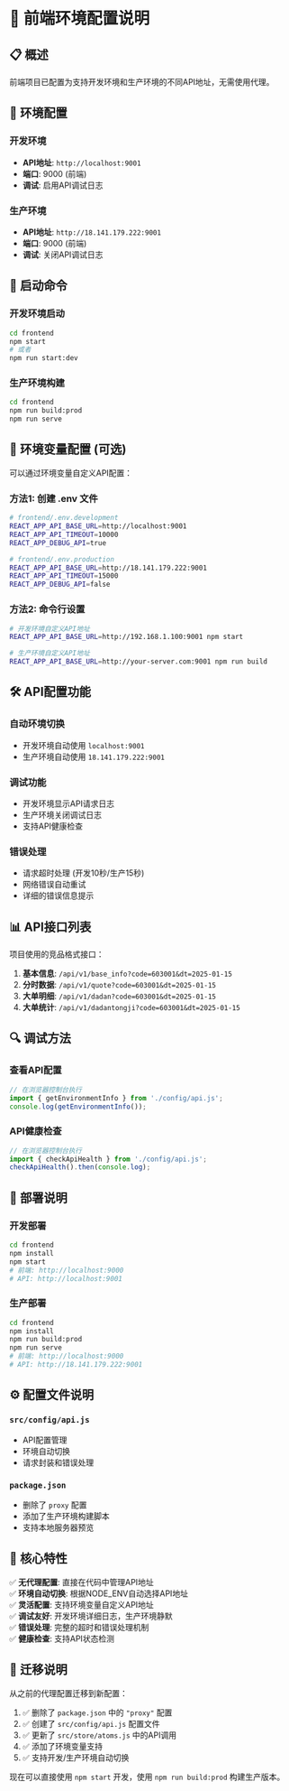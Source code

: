 # 🚀 前端环境配置说明

## 📋 概述

前端项目已配置为支持开发环境和生产环境的不同API地址，无需使用代理。

## 🔧 环境配置

### 开发环境
- **API地址**: `http://localhost:9001`
- **端口**: 9000 (前端)
- **调试**: 启用API调试日志

### 生产环境  
- **API地址**: `http://18.141.179.222:9001`
- **端口**: 9000 (前端)
- **调试**: 关闭API调试日志

## 📝 启动命令

### 开发环境启动
```bash
cd frontend
npm start
# 或者
npm run start:dev
```

### 生产环境构建
```bash
cd frontend
npm run build:prod
npm run serve
```

## 🎯 环境变量配置 (可选)

可以通过环境变量自定义API配置：

### 方法1: 创建 .env 文件
```bash
# frontend/.env.development
REACT_APP_API_BASE_URL=http://localhost:9001
REACT_APP_API_TIMEOUT=10000
REACT_APP_DEBUG_API=true

# frontend/.env.production  
REACT_APP_API_BASE_URL=http://18.141.179.222:9001
REACT_APP_API_TIMEOUT=15000
REACT_APP_DEBUG_API=false
```

### 方法2: 命令行设置
```bash
# 开发环境自定义API地址
REACT_APP_API_BASE_URL=http://192.168.1.100:9001 npm start

# 生产环境自定义API地址
REACT_APP_API_BASE_URL=http://your-server.com:9001 npm run build
```

## 🛠️ API配置功能

### 自动环境切换
- 开发环境自动使用 `localhost:9001`
- 生产环境自动使用 `18.141.179.222:9001`

### 调试功能
- 开发环境显示API请求日志
- 生产环境关闭调试日志
- 支持API健康检查

### 错误处理
- 请求超时处理 (开发10秒/生产15秒)
- 网络错误自动重试
- 详细的错误信息提示

## 📊 API接口列表

项目使用的竞品格式接口：

1. **基本信息**: `/api/v1/base_info?code=603001&dt=2025-01-15`
2. **分时数据**: `/api/v1/quote?code=603001&dt=2025-01-15`  
3. **大单明细**: `/api/v1/dadan?code=603001&dt=2025-01-15`
4. **大单统计**: `/api/v1/dadantongji?code=603001&dt=2025-01-15`

## 🔍 调试方法

### 查看API配置
```javascript
// 在浏览器控制台执行
import { getEnvironmentInfo } from './config/api.js';
console.log(getEnvironmentInfo());
```

### API健康检查
```javascript
// 在浏览器控制台执行
import { checkApiHealth } from './config/api.js';
checkApiHealth().then(console.log);
```

## 🚦 部署说明

### 开发部署
```bash
cd frontend
npm install
npm start
# 前端: http://localhost:9000
# API: http://localhost:9001
```

### 生产部署
```bash
cd frontend
npm install
npm run build:prod
npm run serve
# 前端: http://localhost:9000  
# API: http://18.141.179.222:9001
```

## ⚙️ 配置文件说明

### `src/config/api.js`
- API配置管理
- 环境自动切换
- 请求封装和错误处理

### `package.json`
- 删除了 `proxy` 配置
- 添加了生产环境构建脚本
- 支持本地服务器预览

## 🎯 核心特性

✅ **无代理配置**: 直接在代码中管理API地址  
✅ **环境自动切换**: 根据NODE_ENV自动选择API地址  
✅ **灵活配置**: 支持环境变量自定义API地址  
✅ **调试友好**: 开发环境详细日志，生产环境静默  
✅ **错误处理**: 完整的超时和错误处理机制  
✅ **健康检查**: 支持API状态检测  

## 🔄 迁移说明

从之前的代理配置迁移到新配置：

1. ✅ 删除了 `package.json` 中的 `"proxy"` 配置
2. ✅ 创建了 `src/config/api.js` 配置文件  
3. ✅ 更新了 `src/store/atoms.js` 中的API调用
4. ✅ 添加了环境变量支持
5. ✅ 支持开发/生产环境自动切换

现在可以直接使用 `npm start` 开发，使用 `npm run build:prod` 构建生产版本。 